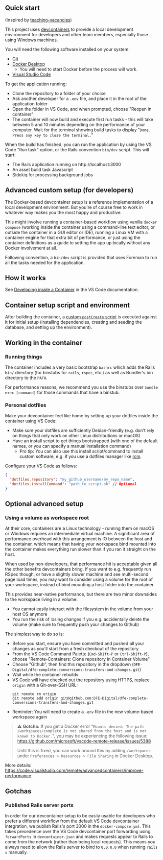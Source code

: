 ## Quick start

(Inspired by [teaching-vacancies](https://github.com/DFE-Digital/teaching-vacancies))

This project uses [devcontainers](https://code.visualstudio.com/docs/remote/create-dev-container)
to provide a local development environment for developers and other team members, especially those
using Windows machines.

You will need the following software installed on your system:
- [Git](https://github.com/git-guides/install-git)
- [Docker Desktop](https://www.docker.com/get-started)
  - You will need to start Docker before the process will work.
- [Visual Studio Code](https://code.visualstudio.com)

To get the application running:
- Clone the repository to a folder of your choice
- Ask another developer for a `.env` file, and place it in the root of the application folder
- Open the folder in VS Code, and when prompted, choose "Reopen in container"
- The container will now build and execute first run tasks - this will take between 5 and 10 minutes
  depending on the performance of your computer. Wait for the terminal showing build tasks to
  display "`Done. Press any key to close the terminal.`"

When the build has finished, you can run the application by using the VS Code "Run task" option, 
or the Rails convention `bin/dev` script. This will start:

- The Rails application running on http://localhost:3000
- An asset build task Javascript
- Sidekiq for processing background jobs

## Advanced custom setup (for developers)

The Docker-based devcontainer setup is a
reference implementation of a local development environment. But
you're of course free to work in whatever way makes you the most happy and productive.

This might involve running a container-based workflow using vanilla `docker compose` (working
inside the container using a command-line text editor, or outside the container in a GUI editor
or IDE), running a Linux VM with a container engine for that extra bit of performance, or just
using the container definitions as a guide to setting the app up locally without any Docker
involvement at all.

Following convention, a `bin/dev` script is provided that uses Foreman to run all the tasks
needed for the application.



## How it works

See [Developing inside a Container](https://code.visualstudio.com/docs/remote/containers) in the VS
Code documentation.

## Container setup script and environment

After building the container, a [custom `postCreate` script](../.devcontainer/post_create.sh) is
executed against it for initial setup (installing dependencies, creating and seeding the database,
and setting up the environment).

## Working in the container

### Running things

The container includes a very basic bootstrap `bashrc` which adds the Rails `bin/` directory (for
binstubs for `rails`, `rspec`, etc.) as well as Bundler's bin directory to the `PATH`.

For performance reasons, we recommend you use the binstubs over `bundle exec [command]` for those
commands that have a binstub.

### Personal dotfiles

Make your devcontainer feel like home by setting up your dotfiles inside the container using VS
Code:

- Make sure your dotfiles are sufficiently Debian-friendly (e.g. don't rely on things that only
  work on other Linux distributions or macOS)
- Have an install script to get things bootstrapped (with one of the default names, or you can
  specify a manual installation command)
  - Pro tip: You can also use this install script/command to install custom software, e.g. if
    you use a dotfiles manager like [rcm](https://github.com/thoughtbot/rcm).

Configure your VS Code as follows:

```json
{
  "dotfiles.repository": "my_github_username/my_repo_name",
  "dotfiles.installCommand": "path_to_script.sh" // Optional
}
```

## Optional advanced setup

### Using a volume as workspace root

At their core, containers are a Linux technology - running them on macOS or Windows requires an
intermediate virtual machine. A significant area of performance overhead with this arrangement is
IO between the host and the container, which means that having your workspace bind mounted into
the container makes everything run slower than if you ran it straight on the host.

When used by non-developers, that performance hit is acceptable given all the other benefits
devcontainers bring. If you want to e.g. frequently run RSpec though, or have a slightly slower
machine and see multi-second page load times, you may want to consider using a volume for the root
of your workspace, instead of bind mounting a host folder into the container.

This provides near-native performance, but there are two minor downsides to the workspace living
in a volume:
- You cannot easily interact with the filesystem in the volume from your host OS anymore
- You run the risk of losing changes if you e.g. accidentally delete the volume (make sure to
  frequently push your changes to Github)

The simplest way to do so is:
- Before you start, ensure you have committed and pushed all your changes as you'll start from a
  fresh checkout of the repository
- From the VS Code Command Palette (`Cmd-Shift-P` or `Ctrl-Shift-P`), choose "Remote-Containers:
  Clone repository in Container Volume"
- Choose "Github", then find this repository in the dropdown (`DFE-Digital/dfe-complete-conversions-transfers-and-changes.git`)
- Wait while the container rebuilds
- VS Code will have checked out the repository using HTTPS, replace `origin` with a Git-over-SSH
  URL:
  ```
  git remote rm origin
  git remote add origin git@github.com:DFE-Digital/dfe-complete-conversions-transfers-and-changes.git
  ```
- Reminder: You will need to create a `.env` file in the new volume-based workspace again

> ⚠️ **Gotcha:** If you get a Docker error "`Mounts denied: The path /workspaces/complete
> is not shared from the host and is not known to Docker.`", you may be experiencing the following
> issue: https://github.com/microsoft/vscode-remote-release/issues/5388
>
> Until this is fixed, you can work around this by adding `/workspaces` under `Preferences >
> Resources > File Sharing` in Docker Desktop.



More details: https://code.visualstudio.com/remote/advancedcontainers/improve-performance

## Gotchas

### Published Rails server ports
In order for our devcontainer setup to be easily usable for developers who prefer a different
workflow from the default VS Code devcontainer integration, we publish Rails's port 3000 in the
`docker-compose.yml`. This takes precedence over the VS Code devcontainer port forwarding using
`forwardPorts` in `devcontainer.json` and makes requests appear to Rails to come from the network
(rather than being local requests). This means you always need to allow the Rails server to bind to
`0.0.0.0` when running `rails s` manually.
